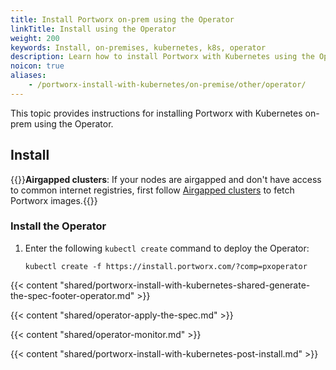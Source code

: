 ```yaml
---
title: Install Portworx on-prem using the Operator
linkTitle: Install using the Operator
weight: 200
keywords: Install, on-premises, kubernetes, k8s, operator
description: Learn how to install Portworx with Kubernetes using the Operator
noicon: true
aliases:
    - /portworx-install-with-kubernetes/on-premise/other/operator/
---
```


This topic provides instructions for installing Portworx with Kubernetes on-prem using the Operator.

## Install

{{<info>}}**Airgapped clusters**: If your nodes are airgapped and don't have access to common internet registries, first follow [Airgapped clusters](/install-portworx/on-premises/airgapped) to fetch Portworx images.{{</info>}}

### Install the Operator

1. Enter the following `kubectl create` command to deploy the Operator:

    ```text
    kubectl create -f https://install.portworx.com/?comp=pxoperator
    ```

{{< content "shared/portworx-install-with-kubernetes-shared-generate-the-spec-footer-operator.md" >}}

{{< content "shared/operator-apply-the-spec.md" >}}

{{< content "shared/operator-monitor.md" >}}

{{< content "shared/portworx-install-with-kubernetes-post-install.md" >}}
